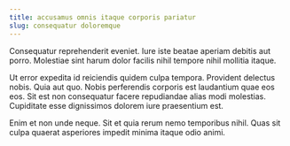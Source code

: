 ```yaml
---
title: accusamus omnis itaque corporis pariatur
slug: consequatur doloremque
---
```


Consequatur reprehenderit eveniet. Iure iste beatae aperiam debitis aut porro. Molestiae sint harum dolor facilis nihil tempore nihil mollitia itaque.

Ut error expedita id reiciendis quidem culpa tempora. Provident delectus nobis. Quia aut quo. Nobis perferendis corporis est laudantium quae eos eos. Sit est non consequatur facere repudiandae alias modi molestias. Cupiditate esse dignissimos dolorem iure praesentium est.

Enim et non unde neque. Sit et quia rerum nemo temporibus nihil. Quas sit culpa quaerat asperiores impedit minima itaque odio animi.
